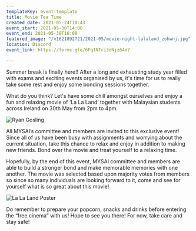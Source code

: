 ```yaml
---
templateKey: event-template
title: Movie Tea Time
created_date: 2021-05-24T10:43
event_start: 2021-05-30T14:00
event_end: 2021-05-30T16:00
featured_image: "/v1621892721/2021-05/movie-night-lalaland_zohwnj.jpg"
location: Discord
event_link: https://forms.gle/6Fq1NTci3dNjz64o7

---
```

Summer break is finally here!! After a long and exhausting study year filled with exams and exciting events organised by us, it's time for us to really take some rest and enjoy some bonding sessions together.

What do you think? Let's have some chill amongst ourselves and enjoy a fun and relaxing movie of ‘La La Land’ together with Malaysian students across Ireland on 30th May from 2pm to 4pm.

![Ryan Gosling](/v1621893370/2021-05/movie-night-lalaland-ryan_kvsuxx.jpg "Ryan Gosling")

All MYSAI’s committee and members are invited to this exclusive event! Since all of us have been busy with assignments and worrying about the current situation, take this chance to relax and enjoy in addition to making new friends. Bond over the movie and treat yourself to a relaxing time.

Hopefully, by the end of this event, MYSAI committee and members are able to build a stronger bond and make memorable memories with one another. The movie was selected based upon majority votes from members so since so many individuals are looking forward to it, come and see for yourself what is so great about this movie!

![La La Land Poster](/v1621893390/2021-05/movie-night-lalaland-animation_agqeke.jpg "La La Land Poster")

Do remember to prepare your popcorn, snacks and drinks before entering the “free cinema” with us! Hope to see you there! For now, take care and stay safe!